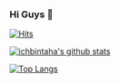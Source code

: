 ### Hi Guys 👋


[![Hits](https://hits.seeyoufarm.com/api/count/incr/badge.svg?url=https%3A%2F%2Fgithub.com%2Fichbintaha&count_bg=%231EE510&title_bg=%23555555&icon=&icon_color=%23931414&title=account+views&edge_flat=false)](https://github.com/ichbintaha)


[![ichbintaha's github stats](https://github-readme-stats.vercel.app/api?username=ichbintaha&show_icons=true&theme=cobalt&count_private=true)](https://github.com/ichbintaha)

[![Top Langs](https://github-readme-stats.vercel.app/api/top-langs/?username=ichbintaha&layout=compact&theme=cobalt)](https://github.com/ichbintaha)
